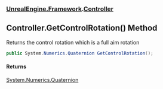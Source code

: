 ### [UnrealEngine.Framework](./UnrealEngine-Framework.md 'UnrealEngine.Framework').[Controller](./Controller.md 'UnrealEngine.Framework.Controller')
## Controller.GetControlRotation() Method
Returns the control rotation which is a full aim rotation  
```csharp
public System.Numerics.Quaternion GetControlRotation();
```
#### Returns
[System.Numerics.Quaternion](https://docs.microsoft.com/en-us/dotnet/api/System.Numerics.Quaternion 'System.Numerics.Quaternion')  
